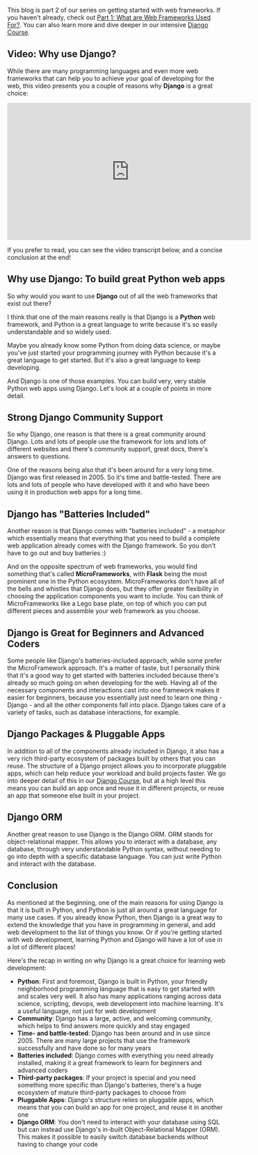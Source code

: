 This blog is part 2 of our series on getting started with web frameworks. If you haven't already, check out [Part 1: What are Web Frameworks Used For?](https://codingnomads.co/blog/what-is-a-web-framework/). You can also learn more and dive deeper in our intensive [Django Course](https://codingnomads.co/courses/django-course-learn-django-online).

## Video: Why use Django?

While there are many programming languages and even more web frameworks that can help you to achieve your goal of developing for the web, this video presents you a couple of reasons why **Django** is a great choice:

<iframe width="560" height="315" src="https://www.youtube.com/embed/4COYF6CbiPY" frameborder="0" allow="accelerometer; autoplay; encrypted-media; gyroscope; picture-in-picture" allowfullscreen></iframe>

If you prefer to read, you can see the video transcript below, and a concise conclusion at the end!

## Why use Django: To build great Python web apps

So why would you want to use **Django** out of all the web frameworks that exist out there?

I think that one of the main reasons really is that Django is a **Python** web framework, and Python is a great language to write because it's so easily understandable and so widely used.

Maybe you already know some Python from doing data science, or maybe you've just started your programming journey with Python because it's a great language to get started. But it's also a great language to keep developing.

And Django is one of those examples. You can build very, very stable Python web apps using Django. Let's look at a couple of points in more detail.

## Strong Django Community Support

So why Django, one reason is that there is a great community around Django. Lots and lots of people use the framework for lots and lots of different websites and there's community support, great docs, there's answers to questions.

One of the reasons being also that it's been around for a very long time. Django was first released in 2005. So it's time and battle-tested. There are lots and lots of people who have developed with it and who have been using it in production web apps for a long time.

## Django has "Batteries Included"

Another reason is that Django comes with "batteries included" - a metaphor which essentially means that everything that you need to build a complete web application already comes with the Django framework. So you don't have to go out and buy batteries :)

And on the opposite spectrum of web frameworks, you would find something that's called **MicroFrameworks**, with **Flask** being the most prominent one in the Python ecosystem. MicroFrameworks don't have all of the bells and whistles that Django does, but they offer greater flexibility in choosing the application components you want to include. You can think of MicroFrameworks like a Lego base plate, on top of which you can put different pieces and assemble your web framework as you choose.

## Django is Great for Beginners and Advanced Coders

Some people like Django's batteries-included approach, while some prefer the MicroFramework approach. It's a matter of taste, but I personally think that it's a good way to get started with batteries included because there's already so much going on when developing for the web. Having all of the necessary components and interactions cast into one framework makes it easier for beginners, because you essentially just need to learn one thing - Django - and all the other components fall into place. Django takes care of a variety of tasks, such as database interactions, for example.

## Django Packages & Pluggable Apps

In addition to all of the components already included in Django, it also has a very rich third-party ecosystem of packages built by others that you can reuse. The structure of a Django project allows you to incorporate pluggable apps, which can help reduce your workload and build projects faster. We go into deeper detail of this in our [Django Course](https://codingnomads.co/courses/django-course-learn-django-online), but at a high level this means you can build an app once and reuse it in different projects, or reuse an app that someone else built in your project.

## Django ORM

Another great reason to use Django is the Django ORM. ORM stands for object-relational mapper. This allows you to interact with a database, any database, through very understandable Python syntax, without needing to go into depth with a specific database language. You can just write Python and interact with the database. 

## Conclusion

As mentioned at the beginning, one of the main reasons for using Django is that it is built in Python, and Python is just all around a great language for many use cases. If you already know Python, then Django is a great way to extend the knowledge that you have in programming in general, and add web development to the list of things you know. Or if you're getting started with web development, learning Python and Django will have a lot of use in a lot of different places!

Here's the recap in writing on why Django is a great choice for learning web development:

- **Python**: First and foremost, Django is built in Python, your friendly neighborhood programming language that is easy to get started with and scales very well. It also has many applications ranging across data science, scripting, devops, web development into machine learning. It's a useful language, not just for web development
- **Community**: Django has a large, active, and welcoming community, which helps to find answers more quickly and stay engaged
- **Time- and battle-tested**: Django has been around and in use since 2005. There are many large projects that use the framework successfully and have done so for many years
- **Batteries included**: Django comes with everything you need already installed, making it a great framework to learn for beginners and advanced coders
- **Third-party packages**: If your project is special and you need something more specific than Django's batteries, there's a huge ecosystem of mature third-party packages to choose from
- **Pluggable Apps**: Django's structure relies on pluggable apps, which means that you can build an app for one project, and reuse it in another one
- **Django ORM**: You don't need to interact with your database using SQL but can instead use Django's in-built Object-Relational Mapper (ORM). This makes it possible to easily switch database backends without having to change your code
